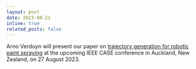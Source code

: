 ```yaml
---
layout: post
date: 2023-08-21
inline: true
related_posts: false
---
```


Arno Verduyn will present our paper on [trajectory generation for robotic paint spraying](https://robotgenskill.pages.gitlab.kuleuven.be/papers/CASE2023_prorob_paper_preprint.pdf) at the upcoming IEEE CASE conference in Auckland, New Zealand, on 27 August 2023.
